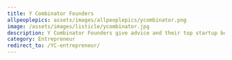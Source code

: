 ```yaml
---
title: Y Combinator Founders
allpeoplepics: assets/images/allpeoplepics/ycombinator.png
image: /assets/images/listicle/ycombinator.jpg
description: Y Combinator Founders give advice and their top startup books and resources.
category: Entrepreneur
redirect_to: /YC-entrepreneur/
--- 
```









